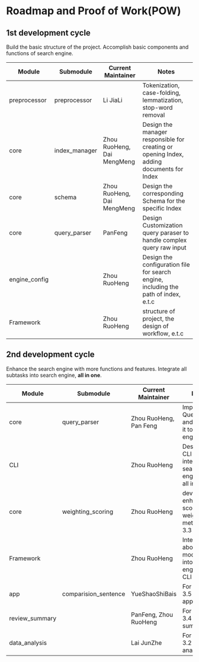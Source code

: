# Roadmap and Proof of Work(POW)

## 1st development cycle

Build the basic structure of the project. Accomplish basic components and functions of search engine.

| Module        | Submodule     | Current Maintainer         | Notes                                                                                    |
|---------------|---------------|----------------------------|------------------------------------------------------------------------------------------|
| preprocessor  | preprocessor  | Li JiaLi                   | Tokenization, case-folding, lemmatization, stop-word removal                             |
| core          | index_manager | Zhou RuoHeng, Dai MengMeng | Design the manager responsible for creating or opening Index, adding documents for Index |
| core          | schema        | Zhou RuoHeng, Dai MengMeng | Design the corresponding Schema for the specific Index                                   |
| core          | query_parser  | PanFeng                    | Design Customization query paraser to handle complex query raw input                     |
| engine_config |               | Zhou RuoHeng               | Design the configuration file for search engine, including the path of index, e.t.c      |
| Framework     |               | Zhou RuoHeng               | structure of project, the design of workflow, e.t.c                                      |


## 2nd development cycle

Enhance the search engine with more functions and features. Integrate all subtasks into search engine, **all in one**.

| Module         | Submodule            | Current Maintainer     | Notes                                                     |
|----------------|----------------------|------------------------|-----------------------------------------------------------|
| core           | query_parser         | Zhou RuoHeng, Pan Feng | Improve QueryParser and connect it to search engine       |
| CLI            |                      | Zhou RuoHeng           | Design the CLI interface for search engine and all in one |
| core           | weighting_scoring    | Zhou RuoHeng           | develop enhancing scoring and weighting method for 3.3    |
| Framework      |                      | Zhou RuoHeng           | Integrate above modules into search engine and CLI        |
| app            | comparision_sentence | YueShaoShiBais         | For section 3.5 application                               |
| review_summary |                      | PanFeng, Zhou RuoHeng  | For section 3.4 review summary                            |
| data_analysis  |                      | Lai JunZhe             | For section 3.2 data analysis                             |